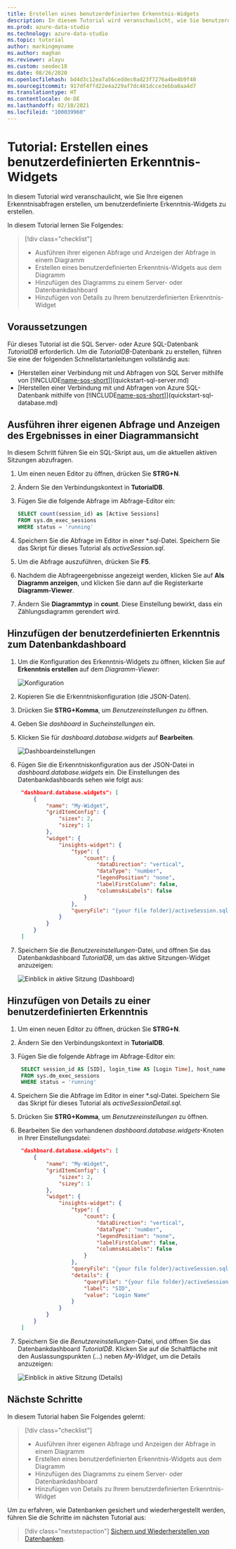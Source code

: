 ```yaml
---
title: Erstellen eines benutzerdefinierten Erkenntnis-Widgets
description: In diesem Tutorial wird veranschaulicht, wie Sie benutzerdefinierte Erkenntnis-Widgets erstellen und diese in Azure Data Studio zu Datenbank- und Serverdashboards hinzufügen.
ms.prod: azure-data-studio
ms.technology: azure-data-studio
ms.topic: tutorial
author: markingmyname
ms.author: maghan
ms.reviewer: alayu
ms.custom: seodec18
ms.date: 08/26/2020
ms.openlocfilehash: bd4d3c12ea7a56ceddec0ad23f7276a4be4b9f40
ms.sourcegitcommit: 917df4ffd22e4a229af7dc481dcce3ebba0aa4d7
ms.translationtype: HT
ms.contentlocale: de-DE
ms.lasthandoff: 02/10/2021
ms.locfileid: "100039960"
---
```

# <a name="tutorial-build-a-custom-insight-widget"></a>Tutorial: Erstellen eines benutzerdefinierten Erkenntnis-Widgets

In diesem Tutorial wird veranschaulicht, wie Sie Ihre eigenen Erkenntnisabfragen erstellen, um benutzerdefinierte Erkenntnis-Widgets zu erstellen.

In diesem Tutorial lernen Sie Folgendes:
> [!div class="checklist"]
> * Ausführen ihrer eigenen Abfrage und Anzeigen der Abfrage in einem Diagramm
> * Erstellen eines benutzerdefinierten Erkenntnis-Widgets aus dem Diagramm
> * Hinzufügen des Diagramms zu einem Server- oder Datenbankdashboard
> * Hinzufügen von Details zu Ihrem benutzerdefinierten Erkenntnis-Widget

## <a name="prerequisites"></a>Voraussetzungen

Für dieses Tutorial ist die SQL Server- oder Azure SQL-Datenbank *TutorialDB* erforderlich. Um die *TutorialDB*-Datenbank zu erstellen, führen Sie eine der folgenden Schnellstartanleitungen vollständig aus:

- [Herstellen einer Verbindung mit und Abfragen von SQL Server mithilfe von [!INCLUDE[name-sos-short](../includes/name-sos-short.md)]](quickstart-sql-server.md)
- [Herstellen einer Verbindung mit und Abfragen von Azure SQL-Datenbank mithilfe von [!INCLUDE[name-sos-short](../includes/name-sos-short.md)]](quickstart-sql-database.md)


## <a name="run-your-own-query-and-view-the-result-in-a-chart-view"></a>Ausführen ihrer eigenen Abfrage und Anzeigen des Ergebnisses in einer Diagrammansicht
In diesem Schritt führen Sie ein SQL-Skript aus, um die aktuellen aktiven Sitzungen abzufragen.

1. Um einen neuen Editor zu öffnen, drücken Sie **STRG+N**. 

2. Ändern Sie den Verbindungskontext in **TutorialDB**.

3. Fügen Sie die folgende Abfrage im Abfrage-Editor ein:

   ```sql
   SELECT count(session_id) as [Active Sessions]
   FROM sys.dm_exec_sessions
   WHERE status = 'running'
   ```

4. Speichern Sie die Abfrage im Editor in einer \*.sql-Datei. Speichern Sie das Skript für dieses Tutorial als *activeSession.sql*.

5. Um die Abfrage auszuführen, drücken Sie **F5**.

6. Nachdem die Abfrageergebnisse angezeigt werden, klicken Sie auf **Als Diagramm anzeigen**, und klicken Sie dann auf die Registerkarte **Diagramm-Viewer**.

7. Ändern Sie **Diagrammtyp** in **count**. Diese Einstellung bewirkt, dass ein Zählungsdiagramm gerendert wird.

## <a name="add-the-custom-insight-to-the-database-dashboard"></a>Hinzufügen der benutzerdefinierten Erkenntnis zum Datenbankdashboard

1. Um die Konfiguration des Erkenntnis-Widgets zu öffnen, klicken Sie auf **Erkenntnis erstellen** auf dem *Diagramm-Viewer*:

   ![Konfiguration](./media/tutorial-build-custom-insight-sql-server/create-insight.png)
   
2. Kopieren Sie die Erkenntniskonfiguration (die JSON-Daten). 

3. Drücken Sie **STRG+Komma**, um *Benutzereinstellungen* zu öffnen.

4. Geben Sie *dashboard* in *Sucheinstellungen* ein.

5. Klicken Sie für *dashboard.database.widgets* auf **Bearbeiten**.

   ![Dashboardeinstellungen](./media/tutorial-build-custom-insight-sql-server/dashboard-settings.png)

6. Fügen Sie die Erkenntniskonfiguration aus der JSON-Datei in *dashboard.database.widgets* ein. Die Einstellungen des Datenbankdashboards sehen wie folgt aus:

   ```json
    "dashboard.database.widgets": [
        {
            "name": "My-Widget",
            "gridItemConfig": {
                "sizex": 2,
                "sizey": 1
            },
            "widget": {
                "insights-widget": {
                    "type": {
                        "count": {
                            "dataDirection": "vertical",
                            "dataType": "number",
                            "legendPosition": "none",
                            "labelFirstColumn": false,
                            "columnsAsLabels": false
                        }
                    },
                    "queryFile": "{your file folder}/activeSession.sql"
                }
            }
        }
    ]
   ```

7. Speichern Sie die *Benutzereinstellungen*-Datei, und öffnen Sie das Datenbankdashboard *TutorialDB*, um das aktive Sitzungen-Widget anzuzeigen:

   ![Einblick in aktive Sitzung (Dashboard)](./media/tutorial-build-custom-insight-sql-server/insight-activesession-dashboard.png)

## <a name="add-details-to-custom-insight"></a>Hinzufügen von Details zu einer benutzerdefinierten Erkenntnis

1. Um einen neuen Editor zu öffnen, drücken Sie **STRG+N**.

2. Ändern Sie den Verbindungskontext in **TutorialDB**.

3. Fügen Sie die folgende Abfrage im Abfrage-Editor ein:

   ```sql
    SELECT session_id AS [SID], login_time AS [Login Time], host_name AS [Host Name], program_name AS [Program Name], login_name AS [Login Name]
    FROM sys.dm_exec_sessions
    WHERE status = 'running'
   ```

4. Speichern Sie die Abfrage im Editor in einer \*.sql-Datei. Speichern Sie das Skript für dieses Tutorial als *activeSessionDetail.sql*.

5. Drücken Sie **STRG+Komma**, um *Benutzereinstellungen* zu öffnen.

6. Bearbeiten Sie den vorhandenen *dashboard.database.widgets*-Knoten in Ihrer Einstellungsdatei:

   ```json
    "dashboard.database.widgets": [
        {
            "name": "My-Widget",
            "gridItemConfig": {
                "sizex": 2,
                "sizey": 1
            },
            "widget": {
                "insights-widget": {
                    "type": {
                        "count": {
                            "dataDirection": "vertical",
                            "dataType": "number",
                            "legendPosition": "none",
                            "labelFirstColumn": false,
                            "columnsAsLabels": false
                        }
                    },
                    "queryFile": "{your file folder}/activeSession.sql",
                    "details": {
                        "queryFile": "{your file folder}/activeSessionDetail.sql",
                        "label": "SID",
                        "value": "Login Name"
                    }
                }
            }
        }
    ]
   ```

7. Speichern Sie die *Benutzereinstellungen*-Datei, und öffnen Sie das Datenbankdashboard *TutorialDB*. Klicken Sie auf die Schaltfläche mit den Auslassungspunkten (...) neben *My-Widget*, um die Details anzuzeigen:

    ![Einblick in aktive Sitzung (Details)](./media/tutorial-build-custom-insight-sql-server/insight-activesession-detail.png)

## <a name="next-steps"></a>Nächste Schritte
In diesem Tutorial haben Sie Folgendes gelernt:
> [!div class="checklist"]
> * Ausführen ihrer eigenen Abfrage und Anzeigen der Abfrage in einem Diagramm
> * Erstellen eines benutzerdefinierten Erkenntnis-Widgets aus dem Diagramm
> * Hinzufügen des Diagramms zu einem Server- oder Datenbankdashboard
> * Hinzufügen von Details zu Ihrem benutzerdefinierten Erkenntnis-Widget

Um zu erfahren, wie Datenbanken gesichert und wiederhergestellt werden, führen Sie die Schritte im nächsten Tutorial aus:

> [!div class="nextstepaction"]
> [Sichern und Wiederherstellen von Datenbanken](tutorial-backup-restore-sql-server.md).
